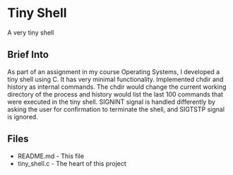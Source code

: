 # Tiny Shell

A very tiny shell 

## Brief Into

As part of an assignment in my course Operating Systems, I developed a tiny shell using C. It has very minimal functionality. Implemented chdir and history as internal commands. The chdir would change the current working directory of the process and history would list the last 100 commands that were executed in the tiny shell. SIGNINT signal is handled differently by asking the user for confirmation to terminate the shell, and SIGTSTP signal is ignored.

## Files
* README.md - This file
* tiny_shell.c - The heart of this project
